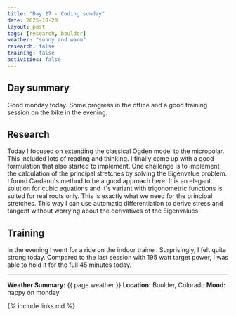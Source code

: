 ```yaml
---
title: "Day 27 - Coding sunday"
date: 2025-10-20
layout: post
tags: [research, boulder]
weather: "sunny and warm"
research: false
training: false
activities: false
---
```


## Day summary
Good monday today. Some progress in the office and a good training session on the bike in the evening.

## Research 
Today I focused on extending the classical Ogden model to the micropolar. 
This included lots of reading and thinking. I finally came up with a good formulation that also started to implement.
One challenge is to implement the calculation of the principal stretches 
by solving the Eigenvalue problem. I found Cardano's method to be a good approach here.
It is an elegant solution for cubic equations and it's variant with trigonometric functions 
is suited for real roots only. This is exactly what we need for the principal stretches.
This way I can use automatic differentiation to derive stress and tangent without worrying about
the derivatives of the Eigenvalues.

## Training
In the evening I went for a ride on the indoor trainer.
Surprisingly, I felt quite strong today.
Compared to the last session with 195 watt target power, 
I was able to hold it for the full 45 minutes today.

---

**Weather Summary:** {{ page.weather }}
**Location:** Boulder, Colorado
**Mood:** happy on monday

{% include links.md %}
